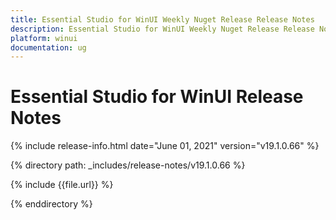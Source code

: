```yaml
---
title: Essential Studio for WinUI Weekly Nuget Release Release Notes  
description: Essential Studio for WinUI Weekly Nuget Release Release Notes  
platform: winui
documentation: ug
---
```


# Essential Studio for WinUI  Release Notes  

{% include release-info.html date="June 01, 2021"  version="v19.1.0.66" %} 


{% directory path: _includes/release-notes/v19.1.0.66
 %}

{% include {{file.url}} %}

{% enddirectory %}